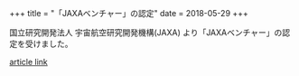 +++
title = "「JAXAベンチャー」の認定"
date = 2018-05-29
+++

国立研究開発法人 宇宙航空研究開発機構(JAXA) より「JAXAベンチャー」の認定を受けました。

[article link](http://aerospacebiz.jaxa.jp/venture/)

